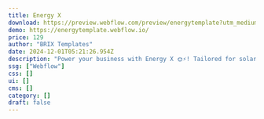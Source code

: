 ```yaml
---
title: Energy X
download: https://preview.webflow.com/preview/energytemplate?utm_medium=preview_link&utm_source=designer&utm_content=energytemplate&preview=7013f868f1c49c0a544bf34508d3282e&locale=en&workflow=preview
demo: https://energytemplate.webflow.io/
price: 129
author: "BRIX Templates"
date: 2024-12-01T05:21:26.954Z
description: "Power your business with Energy X 🌞⚡! Tailored for solar energy providers and sustainable brands, our Solar Energy Webflow Template delivers a dynamic design and versatile tools to showcase your green energy solutions."
ssg: ["Webflow"]
css: []
ui: []
cms: []
category: []
draft: false
---
```

